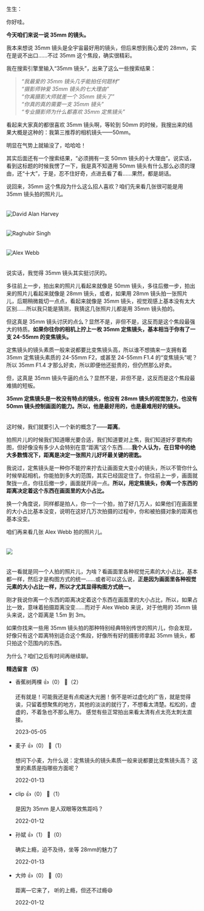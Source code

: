 生生：

你好哇。

**今天咱们来说一说 35mm 的镜头。**

我本来想说 35mm 镜头是全宇宙最好用的镜头，但后来想到我心爱的 28mm，实在是说不出口……不过 35mm 这个焦段，确实很精彩。

我在搜索引擎里输入“35mm 镜头”，出来了这么一些搜索结果：

> *“我最爱的 35mm 镜头几乎能拍任何题材”*  
> *“摄影师钟爱 35mm 镜头的七大理由”*  
> *“你离摄影大师就差一个 35mm 镜头了”*  
> *“你真的真的需要一支 35mm 镜头”*  
> *“专业摄影师为什么都喜欢 35mm 定焦镜头”*

看起来大家真的都很喜欢 35mm 镜头啊，等轮到 50mm 的时候，我搜出来的结果大概是这种的：我第三推荐的相机镜头——50mm。

明显在气势上就输没了，哈哈哈！

其实后面还有一个搜索结果，“必须拥有一支 50mm 镜头的十大理由”。说实话，看到这标题的时候我愣了一下，我是真不知道用 50mm 镜头有什么那么必须的理由，还“十大”，于是，忍不住好奇，点进去看了看……果然，都是胡话。

说回来，35mm 这个焦段为什么这么招人喜欢？咱们先来看几张很可能是用 35mm 镜头拍的照片儿。  
　

![](https://static001.geekbang.org/resource/image/70/9b/7025bc4d23db4065d5275232d1f14e9b.jpeg?wh=1719x2560 "David Alan Harvey")  
　

![](https://static001.geekbang.org/resource/image/94/5d/9431b031767e3551e2a3c95e61bc7d5d.jpeg?wh=2048x1355 "Raghubir Singh")  
　

![](https://static001.geekbang.org/resource/image/98/7b/98d7e5968a9dcb0a4920b5e8fb78117b.jpeg?wh=1680x1113 "Alex Webb")

　  
说实话，我觉得 35mm 镜头其实挺讨厌的。

多往前上一步，拍出来的照片儿看起来就像是 50mm 镜头，多往后撤一步，拍出来的照片儿看起来就像是 28mm 镜头，或者，如果用 28mm 镜头拍一张照片儿，后期稍微裁切一点点，看起来就像是 35mm 镜头，视觉观感上基本没有太大区别……所以我只能是猜测，我猜这几张照片儿都是用 35mm 镜头拍的。

但这真是 35mm 镜头讨厌的点么？显然不是，非但不是，这反而是这个焦段最强大的特质。**如果你往你的相机上拧上一枚 35mm 定焦镜头，基本相当于你有了一支 24-55mm 的变焦镜头。**

定焦镜头的镜头素质一般来说都要比变焦镜头高，所以谁不想搞来一支拥有着 35mm 定焦镜头素质的 24-55mm F2，或甚至 24-55mm F1.4 的“变焦镜头”呢？所以 35mm F1.4 才那么好卖，所以即便他还挺贵的，但仍然那么好卖。

但，这真是 35mm 镜头牛逼的点么？显然不是，非但不是，这反而是这个焦段最难搞的短板。

**35mm 定焦镜头是一枚没有特点的镜头，他没有 28mm 镜头的视觉张力，也没有 50mm 镜头控制画面的能力。所以，他是最好用的，也是最难用好的镜头。**

　  
这时候，我们就要引入一个新的概念了——**距离**。

拍照片儿的时候我们知道曝光要合适，我们知道要对上焦，我们知道好歹要构构图，但好像没有多少人会特别在意“距离”这个东西……**我个人认为，在日常中的绝大多数情况下，距离是决定一张照片儿好坏最关键的密匙。**

我说过，定焦镜头是一种你不能拧来拧去让画面变大变小的镜头，所以不管你什么时候举起相机，你能拍到多大的范围，其实已经固定住了。你往前上一步，画面就聚拢一点，你往后撤一步，画面就开阔一点。**所以，用定焦镜头，你离一个东西的距离决定着这个东西在画面里的大小占比。**

换一个角度说，同样都是拍人，你一个一个拍，拍了好几万人，如果他们在画面里的大小占比基本没变，说明在这好几万次拍摄的过程中，你和被拍摄对象的距离也基本没变。

咱们再来看几张 Alex Webb 拍的照片儿。  
　

![](https://static001.geekbang.org/resource/image/58/eb/5810011fc532f1d042a85aecf1326ceb.jpg?wh=4000x2799)

　  
这一看就是同一个人拍的照片儿，为啥？看画面里各种视觉元素的大小占比，基本都一样，然后才是构图方式的统一……或者可以这么说，**正是因为画面里各种视觉元素的大小占比一样，所以才尤其显得构图方式统一。**

刚才我说你离一个东西的距离决定着这个东西在画面里的大小占比，所以，如果占比一致，意味着拍摄距离没变……而对于 Alex Webb 来说，对于他用的 35mm 镜头来说，这个距离是 1.5m 到 3m。

如果你找来一些用 35mm 镜头拍的那种特别经典特别传世的照片儿，你会发现，好像只有这个距离特别适合这个焦段，好像所有好的摄影师拿起 35mm 镜头，都只拍这个范围内的东西。

为什么？咱们之后有时间再继续聊。
<div><strong>精选留言（5）</strong></div><ul>
<li><span>香蕉树两棵</span> 👍（0） 💬（2）<p>还有就是！可能我还是有点痴迷大光圈！倒不是听过虚化的广告，就是觉得诶，只留着想聚焦的地方，其他的淡淡的就行了，不想看太清楚。松松的，虚虚的，不着急也不那么用力。 感觉有些正常拍出来看太清有点太亮太刺太直接。 </p>2023-05-05</li><br/><li><span>麦子</span> 👍（0） 💬（1）<p>想问下小麦，为什么说：定焦镜头的镜头素质一般来说都要比变焦镜头高？
这里的素质是指哪些方面呢？</p>2022-01-13</li><br/><li><span>clip</span> 👍（0） 💬（1）<p>是因为 35mm 是人双眼等效焦距吗？</p>2022-01-12</li><br/><li><span>孙斌</span> 👍（1） 💬（0）<p>确实上瘾，迫不及待，坐等 28mm的魅力了</p>2022-01-13</li><br/><li><span>大帅</span> 👍（0） 💬（0）<p>距离—它来了，
听的上瘾，但还不过瘾😄</p>2022-01-12</li><br/>
</ul>